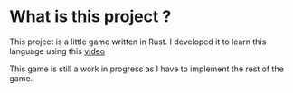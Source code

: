 # What is this project ?

This project is a little game written in Rust.
I developed it to learn this language using this [video](https://www.youtube.com/watch?v=HCwMb0KslX8)

This game is still a work in progress as I have to implement the rest of the game.
